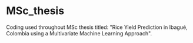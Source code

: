 # MSc_thesis
Coding used throughout MSc thesis titled: "Rice Yield Prediction in Ibagué, Colombia using a Multivariate Machine Learning Approach".
